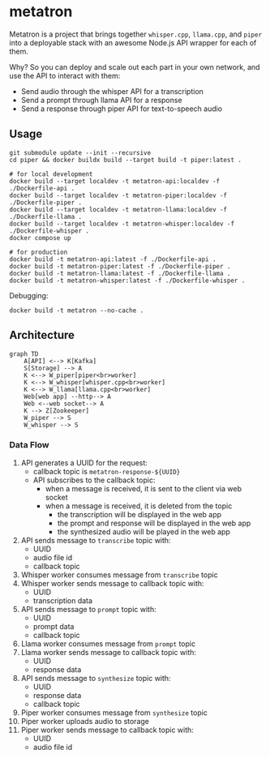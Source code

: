 # metatron

Metatron is a project that brings together `whisper.cpp`, `llama.cpp`, and `piper` into a deployable stack with an awesome Node.js API wrapper for each of them.

Why? So you can deploy and scale out each part in your own network, and use the API to interact with them:
* Send audio through the whisper API for a transcription
* Send a prompt through llama API for a response
* Send a response through piper API for text-to-speech audio

## Usage

```
git submodule update --init --recursive
cd piper && docker buildx build --target build -t piper:latest .

# for local development
docker build --target localdev -t metatron-api:localdev -f ./Dockerfile-api .
docker build --target localdev -t metatron-piper:localdev -f ./Dockerfile-piper .
docker build --target localdev -t metatron-llama:localdev -f ./Dockerfile-llama .
docker build --target localdev -t metatron-whisper:localdev -f ./Dockerfile-whisper .
docker compose up

# for production
docker build -t metatron-api:latest -f ./Dockerfile-api .
docker build -t metatron-piper:latest -f ./Dockerfile-piper .
docker build -t metatron-llama:latest -f ./Dockerfile-llama .
docker build -t metatron-whisper:latest -f ./Dockerfile-whisper .
```

Debugging:
```
docker build -t metatron --no-cache .
```

## Architecture

```mermaid
graph TD
    A[API] <--> K[Kafka]
    S[Storage] --> A
    K <--> W_piper[piper<br>worker]
    K <--> W_whisper[whisper.cpp<br>worker]
    K <--> W_llama[llama.cpp<br>worker]
    Web[web app] --http--> A
    Web <--web socket--> A
    K --> Z[Zookeeper]
    W_piper --> S
    W_whisper --> S
```

### Data Flow

1. API generates a UUID for the request:
   * callback topic is `metatron-response-${UUID}`
   * API subscribes to the callback topic:
     * when a message is received, it is sent to the client via web socket
     * when a message is received, it is deleted from the topic
       * the transcription will be displayed in the web app
       * the prompt and response will be displayed in the web app
       * the synthesized audio will be played in the web app
2. API sends message to `transcribe` topic with:
   * UUID
   * audio file id
   * callback topic
3. Whisper worker consumes message from `transcribe` topic
4. Whisper worker sends message to callback topic with:
   * UUID
   * transcription data
5. API sends message to `prompt` topic with:
   * UUID
   * prompt data
   * callback topic
6. Llama worker consumes message from `prompt` topic
7. Llama worker sends message to callback topic with:
   * UUID
   * response data
8. API sends message to `synthesize` topic with:
   * UUID
   * response data
   * callback topic
9. Piper worker consumes message from `synthesize` topic
10. Piper worker uploads audio to storage
11. Piper worker sends message to callback topic with:
    * UUID
    * audio file id
